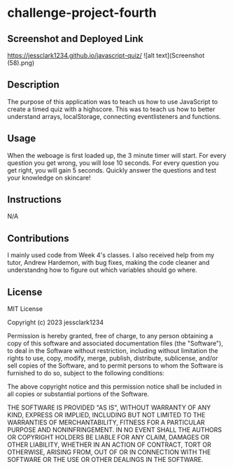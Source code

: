 # challenge-project-fourth
## Screenshot and Deployed Link
https://jessclark1234.github.io/javascript-quiz/
![alt text](Screenshot (58).png)
## Description
The purpose of this application was to teach us how to use JavaScript to create a timed quiz with a highscore. This was to teach us how to better understand arrays, localStorage, connecting eventlisteners and functions.
## Usage
When the weboage is first loaded up, the 3 minute timer will start. For every question you get wrong, you will lose 10 seconds. For every question you get right, you will gain 5 seconds. Quickly answer the questions and test your knowledge on skincare!

## Instructions
N/A
## Contributions
I mainly used code from Week 4's classes. I also received help from my tutor, Andrew Hardemon, with bug fixes, making the code cleaner and understandng how to figure out which variables should go where.
## License

MIT License

Copyright (c) 2023 jessclark1234

Permission is hereby granted, free of charge, to any person obtaining a copy of this software and associated documentation files (the "Software"), to deal in the Software without restriction, including without limitation the rights to use, copy, modify, merge, publish, distribute, sublicense, and/or sell copies of the Software, and to permit persons to whom the Software is furnished to do so, subject to the following conditions:

The above copyright notice and this permission notice shall be included in all copies or substantial portions of the Software.

THE SOFTWARE IS PROVIDED "AS IS", WITHOUT WARRANTY OF ANY KIND, EXPRESS OR IMPLIED, INCLUDING BUT NOT LIMITED TO THE WARRANTIES OF MERCHANTABILITY, FITNESS FOR A PARTICULAR PURPOSE AND NONINFRINGEMENT. IN NO EVENT SHALL THE AUTHORS OR COPYRIGHT HOLDERS BE LIABLE FOR ANY CLAIM, DAMAGES OR OTHER LIABILITY, WHETHER IN AN ACTION OF CONTRACT, TORT OR OTHERWISE, ARISING FROM, OUT OF OR IN CONNECTION WITH THE SOFTWARE OR THE USE OR OTHER DEALINGS IN THE SOFTWARE.


